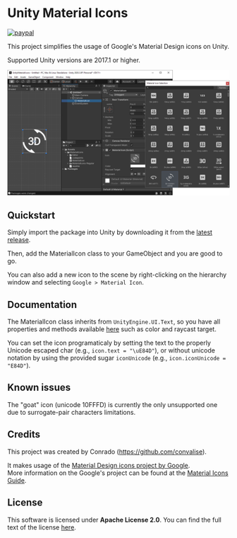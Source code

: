 # Unity Material Icons

[![paypal](https://img.shields.io/badge/Donate-PayPal-green.svg)](https://www.paypal.com/cgi-bin/webscr?cmd=_s-xclick&hosted_button_id=YAUUBSC3KYUEC&source=url)

This project simplifies the usage of Google's Material Design icons on Unity.

Supported Unity versions are 2017.1 or higher.

![preview](doc/preview.png)

## Quickstart

Simply import the package into Unity by downloading it from the [latest release](https://github.com/convalise/unity-material-icons/releases/latest).

Then, add the MaterialIcon class to your GameObject and you are good to go.

You can also add a new icon to the scene by right-clicking on the hierarchy window and selecting `Google > Material Icon`.

## Documentation

The MaterialIcon class inherits from `UnityEngine.UI.Text`, so you have all properties and methods available [here](https://docs.unity3d.com/Packages/com.unity.ugui@1.0/manual/script-Text.html) such as color and raycast target.

You can set the icon programaticaly by setting the text to the properly Unicode escaped char (e.g., `icon.text = "\uE84D"`), or without unicode notation by using the provided sugar `iconUnicode` (e.g., `icon.iconUnicode = "E84D"`).

## Known issues

The "goat" icon (unicode 10FFFD) is currently the only unsupported one due to surrogate-pair characters limitations.

## Credits

This project was created by Conrado (https://github.com/convalise).

It makes usage of the [Material Design icons project by Google](https://github.com/google/material-design-icons).\
More information on the Google's project can be found at the [Material Icons Guide](http://google.github.io/material-design-icons/).

## License

This software is licensed under **Apache License 2.0**. You can find the full text of the license [here](LICENSE).
